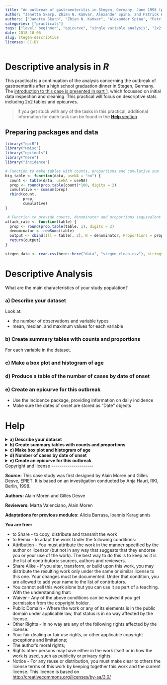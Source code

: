 ```yaml
---
title: "An outbreak of gastroenteritis in Stegen, Germany, June 1998 (part 2)"
author: "Janetta Skarp, Zhian N. Kamvar, Alexander Spina, and Patrick Keating"
authors: ["Janetta Skarp", "Zhian N. Kamvar", "Alexander Spina", "Patrick Keating"]
categories: ["practicals"]
tags: ["level: beginner", "epicurve", "single variable analysis", "2x2 tables", "reproducible research", "gastroenteritis"]
date: 2018-10-06
slug: stegen-descriptive
licenses: CC-BY
---
```


Descriptive analysis in *R*
===========================

This practical is a continuation of the analysis concerning the outbreak
of gastroenteritis after a high school graduation dinner in Stegen,
Germany. The [introduction to this case is presented in part
1](./stegen-introduction.html), which focussed on initial data
inspection and cleaning. This practical will focus on descriptive stats
including 2x2 tables and epicurves.

> If you get stuck with any of the tasks in this practical, additional
> information for each task can be found in the [**Help** section](#help)

Preparing packages and data
---------------------------

``` r
library("epiR")
library("Hmisc")
library("epitools")
library("here")
library("incidence")
```

``` r
# Function to make tables with counts, proportions and cumulative sum
big_table <- function(data, useNA = "no") {
  count <- table(data, useNA = useNA)
  prop <- round(prop.table(count)*100, digits = 2)
  cumulative <- cumsum(prop)
  rbind(count,
        prop,
        cumulative) 
}

 # Function to provide counts, denominator and proportions (equivalent of attack rate)
attack_rate <- function(table) {
  prop <- round(prop.table(table, 1), digits = 2)
  denominator <- rowSums(table) 
  output <- cbind(Ill = table[, 2], N = denominator, Proportions = prop[, 2])
  return(output)
}
```

``` r
stegen_data <- read.csv(here::here("data", "stegen_clean.csv"), stringsAsFactors = FALSE)
```

Descriptive Analysis
====================

What are the main characteristics of your study population?

### a) Describe your dataset

Look at:

-   the number of observations and variable types
-   mean, median, and maximum values for each variable

### b) Create summary tables with counts and proportions

For each variable in the dataset.

### c) Make a box plot and histogram of age

### d) Produce a table of the number of cases by date of onset

### e) Create an epicurve for this outbreak

-   Use the incidence package, providing information on daily incidence
-   Make sure the dates of onset are stored as “Date” objects

Help
====

<details style="display: inline;">
<summary> <b> a) Describe your dataset </b> </summary>

You can view the structure of your data set using the following
commands:

``` r
# str provides an overview of the number of observations and variable types
str(stegen_data)
```

    ## 'data.frame':    291 obs. of  22 variables:
    ##  $ X          : int  1 2 3 4 5 6 7 8 9 10 ...
    ##  $ uniquekey  : int  210 12 288 186 20 148 201 106 272 50 ...
    ##  $ ill        : int  1 1 1 1 1 1 1 1 1 1 ...
    ##  $ dateonset  : chr  "1998-06-27" "1998-06-27" "1998-06-27" "1998-06-27" ...
    ##  $ sex        : int  1 0 1 0 1 0 0 0 1 0 ...
    ##  $ age        : int  18 57 56 17 19 16 19 19 40 53 ...
    ##  $ tira       : int  1 1 0 1 1 1 1 1 1 1 ...
    ##  $ tportion   : int  3 1 0 1 2 2 3 2 2 1 ...
    ##  $ wmousse    : int  0 0 0 1 0 1 0 1 1 1 ...
    ##  $ dmousse    : int  1 1 0 0 0 1 1 1 1 1 ...
    ##  $ mousse     : int  1 1 0 1 0 1 1 1 1 1 ...
    ##  $ mportion   : int  1 1 0 NA 0 1 1 1 2 1 ...
    ##  $ beer       : int  0 0 0 0 1 0 0 0 1 0 ...
    ##  $ redjelly   : int  0 0 0 1 0 0 0 1 0 1 ...
    ##  $ fruitsalad : int  0 1 0 0 0 1 1 1 0 0 ...
    ##  $ tomato     : int  0 0 1 0 0 0 0 0 1 0 ...
    ##  $ mince      : int  0 1 1 0 0 1 0 0 0 0 ...
    ##  $ salmon     : int  0 1 1 NA 0 1 0 0 1 1 ...
    ##  $ horseradish: int  0 1 0 0 0 0 0 1 0 1 ...
    ##  $ chickenwin : int  0 0 0 0 0 1 0 1 0 1 ...
    ##  $ roastbeef  : int  0 0 0 0 0 0 0 0 1 0 ...
    ##  $ pork       : int  1 0 0 NA 0 0 0 0 0 0 ...

``` r
# summary provides mean, median and max values of your variables
summary(stegen_data)
```

    ##        X           uniquekey          ill         dateonset        
    ##  Min.   :  1.0   Min.   :  1.0   Min.   :0.000   Length:291        
    ##  1st Qu.: 73.5   1st Qu.: 73.5   1st Qu.:0.000   Class :character  
    ##  Median :146.0   Median :146.0   Median :0.000   Mode  :character  
    ##  Mean   :146.0   Mean   :146.0   Mean   :0.354                     
    ##  3rd Qu.:218.5   3rd Qu.:218.5   3rd Qu.:1.000                     
    ##  Max.   :291.0   Max.   :291.0   Max.   :1.000                     
    ##                                                                    
    ##       sex              age             tira           tportion     
    ##  Min.   :0.0000   Min.   :12.00   Min.   :0.0000   Min.   :0.0000  
    ##  1st Qu.:0.0000   1st Qu.:18.00   1st Qu.:0.0000   1st Qu.:0.0000  
    ##  Median :1.0000   Median :20.00   Median :0.0000   Median :0.0000  
    ##  Mean   :0.5223   Mean   :26.66   Mean   :0.4231   Mean   :0.6678  
    ##  3rd Qu.:1.0000   3rd Qu.:27.00   3rd Qu.:1.0000   3rd Qu.:1.0000  
    ##  Max.   :1.0000   Max.   :80.00   Max.   :1.0000   Max.   :3.0000  
    ##                   NA's   :8       NA's   :5        NA's   :5       
    ##     wmousse          dmousse           mousse          mportion     
    ##  Min.   :0.0000   Min.   :0.0000   Min.   :0.0000   Min.   :0.0000  
    ##  1st Qu.:0.0000   1st Qu.:0.0000   1st Qu.:0.0000   1st Qu.:0.0000  
    ##  Median :0.0000   Median :0.0000   Median :0.0000   Median :0.0000  
    ##  Mean   :0.2599   Mean   :0.3937   Mean   :0.4256   Mean   :0.6523  
    ##  3rd Qu.:1.0000   3rd Qu.:1.0000   3rd Qu.:1.0000   3rd Qu.:1.0000  
    ##  Max.   :1.0000   Max.   :1.0000   Max.   :1.0000   Max.   :3.0000  
    ##  NA's   :14       NA's   :4        NA's   :2        NA's   :12      
    ##       beer           redjelly        fruitsalad        tomato      
    ##  Min.   :0.0000   Min.   :0.0000   Min.   :0.000   Min.   :0.0000  
    ##  1st Qu.:0.0000   1st Qu.:0.0000   1st Qu.:0.000   1st Qu.:0.0000  
    ##  Median :0.0000   Median :0.0000   Median :0.000   Median :0.0000  
    ##  Mean   :0.3911   Mean   :0.2715   Mean   :0.244   Mean   :0.2852  
    ##  3rd Qu.:1.0000   3rd Qu.:1.0000   3rd Qu.:0.000   3rd Qu.:1.0000  
    ##  Max.   :1.0000   Max.   :1.0000   Max.   :1.000   Max.   :1.0000  
    ##  NA's   :20                                                        
    ##      mince           salmon        horseradish       chickenwin    
    ##  Min.   :0.000   Min.   :0.0000   Min.   :0.0000   Min.   :0.0000  
    ##  1st Qu.:0.000   1st Qu.:0.0000   1st Qu.:0.0000   1st Qu.:0.0000  
    ##  Median :0.000   Median :0.0000   Median :0.0000   Median :0.0000  
    ##  Mean   :0.299   Mean   :0.3624   Mean   :0.2491   Mean   :0.2887  
    ##  3rd Qu.:1.000   3rd Qu.:1.0000   3rd Qu.:0.0000   3rd Qu.:1.0000  
    ##  Max.   :1.000   Max.   :1.0000   Max.   :1.0000   Max.   :1.0000  
    ##                  NA's   :4        NA's   :2                        
    ##    roastbeef            pork       
    ##  Min.   :0.00000   Min.   :0.0000  
    ##  1st Qu.:0.00000   1st Qu.:0.0000  
    ##  Median :0.00000   Median :0.0000  
    ##  Mean   :0.09966   Mean   :0.4152  
    ##  3rd Qu.:0.00000   3rd Qu.:1.0000  
    ##  Max.   :1.00000   Max.   :1.0000  
    ##                    NA's   :2

``` r
# describe (from Hmisc package) provides no. of observations, missing values, unique levels of each variable
Hmisc::describe(stegen_data) 
```

    ## stegen_data 
    ## 
    ##  22  Variables      291  Observations
    ## ---------------------------------------------------------------------------
    ## X 
    ##        n  missing distinct     Info     Mean      Gmd      .05      .10 
    ##      291        0      291        1      146    97.33     15.5     30.0 
    ##      .25      .50      .75      .90      .95 
    ##     73.5    146.0    218.5    262.0    276.5 
    ## 
    ## lowest :   1   2   3   4   5, highest: 287 288 289 290 291
    ## ---------------------------------------------------------------------------
    ## uniquekey 
    ##        n  missing distinct     Info     Mean      Gmd      .05      .10 
    ##      291        0      291        1      146    97.33     15.5     30.0 
    ##      .25      .50      .75      .90      .95 
    ##     73.5    146.0    218.5    262.0    276.5 
    ## 
    ## lowest :   1   2   3   4   5, highest: 287 288 289 290 291
    ## ---------------------------------------------------------------------------
    ## ill 
    ##        n  missing distinct     Info      Sum     Mean      Gmd 
    ##      291        0        2    0.686      103    0.354   0.4589 
    ## 
    ## ---------------------------------------------------------------------------
    ## dateonset 
    ##        n  missing distinct 
    ##      131      160       11 
    ## 
    ## 1998-06-26 (1, 0.008), 1998-06-27 (56, 0.427), 1998-06-28 (51, 0.389),
    ## 1998-06-29 (10, 0.076), 1998-06-30 (3, 0.023), 1998-07-01 (3, 0.023),
    ## 1998-07-02 (3, 0.023), 1998-07-04 (1, 0.008), 1998-07-05 (1, 0.008),
    ## 1998-07-06 (1, 0.008), 1998-07-09 (1, 0.008)
    ## ---------------------------------------------------------------------------
    ## sex 
    ##        n  missing distinct     Info      Sum     Mean      Gmd 
    ##      291        0        2    0.749      152   0.5223   0.5007 
    ## 
    ## ---------------------------------------------------------------------------
    ## age 
    ##        n  missing distinct     Info     Mean      Gmd      .05      .10 
    ##      283        8       46     0.99    26.66    13.75       16       17 
    ##      .25      .50      .75      .90      .95 
    ##       18       20       27       52       57 
    ## 
    ## lowest : 12 13 14 15 16, highest: 60 62 64 65 80
    ## ---------------------------------------------------------------------------
    ## tira 
    ##        n  missing distinct     Info      Sum     Mean      Gmd 
    ##      286        5        2    0.732      121   0.4231   0.4899 
    ## 
    ## ---------------------------------------------------------------------------
    ## tportion 
    ##        n  missing distinct     Info     Mean      Gmd 
    ##      286        5        4    0.793   0.6678   0.8993 
    ##                                   
    ## Value          0     1     2     3
    ## Frequency    165    65    42    14
    ## Proportion 0.577 0.227 0.147 0.049
    ## ---------------------------------------------------------------------------
    ## wmousse 
    ##        n  missing distinct     Info      Sum     Mean      Gmd 
    ##      277       14        2    0.577       72   0.2599   0.3861 
    ## 
    ## ---------------------------------------------------------------------------
    ## dmousse 
    ##        n  missing distinct     Info      Sum     Mean      Gmd 
    ##      287        4        2    0.716      113   0.3937   0.4791 
    ## 
    ## ---------------------------------------------------------------------------
    ## mousse 
    ##        n  missing distinct     Info      Sum     Mean      Gmd 
    ##      289        2        2    0.733      123   0.4256   0.4906 
    ## 
    ## ---------------------------------------------------------------------------
    ## mportion 
    ##        n  missing distinct     Info     Mean      Gmd 
    ##      279       12        4    0.777   0.6523   0.8902 
    ##                                   
    ## Value          0     1     2     3
    ## Frequency    166    55    47    11
    ## Proportion 0.595 0.197 0.168 0.039
    ## ---------------------------------------------------------------------------
    ## beer 
    ##        n  missing distinct     Info      Sum     Mean      Gmd 
    ##      271       20        2    0.714      106   0.3911   0.4781 
    ## 
    ## ---------------------------------------------------------------------------
    ## redjelly 
    ##        n  missing distinct     Info      Sum     Mean      Gmd 
    ##      291        0        2    0.593       79   0.2715   0.3969 
    ## 
    ## ---------------------------------------------------------------------------
    ## fruitsalad 
    ##        n  missing distinct     Info      Sum     Mean      Gmd 
    ##      291        0        2    0.553       71    0.244   0.3702 
    ## 
    ## ---------------------------------------------------------------------------
    ## tomato 
    ##        n  missing distinct     Info      Sum     Mean      Gmd 
    ##      291        0        2    0.612       83   0.2852   0.4091 
    ## 
    ## ---------------------------------------------------------------------------
    ## mince 
    ##        n  missing distinct     Info      Sum     Mean      Gmd 
    ##      291        0        2    0.629       87    0.299   0.4206 
    ## 
    ## ---------------------------------------------------------------------------
    ## salmon 
    ##        n  missing distinct     Info      Sum     Mean      Gmd 
    ##      287        4        2    0.693      104   0.3624   0.4637 
    ## 
    ## ---------------------------------------------------------------------------
    ## horseradish 
    ##        n  missing distinct     Info      Sum     Mean      Gmd 
    ##      289        2        2    0.561       72   0.2491   0.3754 
    ## 
    ## ---------------------------------------------------------------------------
    ## chickenwin 
    ##        n  missing distinct     Info      Sum     Mean      Gmd 
    ##      291        0        2    0.616       84   0.2887   0.4121 
    ## 
    ## ---------------------------------------------------------------------------
    ## roastbeef 
    ##        n  missing distinct     Info      Sum     Mean      Gmd 
    ##      291        0        2    0.269       29  0.09966   0.1801 
    ## 
    ## ---------------------------------------------------------------------------
    ## pork 
    ##        n  missing distinct     Info      Sum     Mean      Gmd 
    ##      289        2        2    0.728      120   0.4152   0.4873 
    ## 
    ## ---------------------------------------------------------------------------

“Summary” and “describe” can be applied to:

-   the whole dataset
-   specific variables of interest

In the example below we look at sex, age and pork in the
**stegen\_data** dataset. You can examine a variable within a dataset
using the ‘`$`’ sign followed by the variable name.

``` r
# table will give a very basic frequency table (counts), 
table(stegen_data$sex)
```

    ## 
    ##   0   1 
    ## 139 152

``` r
# summary gives the mean, median and max values of the specified variable
summary(stegen_data$age)
```

    ##    Min. 1st Qu.  Median    Mean 3rd Qu.    Max.    NA's 
    ##   12.00   18.00   20.00   26.66   27.00   80.00       8

``` r
# describe gives the number of data points, missing values and number of categories
describe(stegen_data$pork)
```

    ## stegen_data$pork 
    ##        n  missing distinct     Info      Sum     Mean      Gmd 
    ##      289        2        2    0.728      120   0.4152   0.4873

</details>
<details style="display: inline;">
<summary> <b> b) Create summary tables with counts and proportions </b>
</summary>

We can create individual tables for each variable with the following
steps:

``` r
# Assign the counts of stegen_data$sex to the object "sex"
sex <- table(stegen_data$sex)

# Assign the proportion of stegen_data$sex to the object "prop" and round the values to 2 decimal places
prop <- round(prop.table(sex)*100, digits = 2)

# Assign the cumulative sum of stegen_data$sex to the object "cumul"
cumul <- cumsum(prop)

# Append/row bind the results of the three objects together and assign to the object table1
table1 <- rbind(sex,prop,cumul)
```

``` r
table1
```

    ##            0      1
    ## sex   139.00 152.00
    ## prop   47.77  52.23
    ## cumul  47.77 100.00

We could also use the big\_table function (on page 2), which does all of
the above steps in one line.

``` r
big_table(stegen_data$sex)
```

    ##                 0      1
    ## count      139.00 152.00
    ## prop        47.77  52.23
    ## cumulative  47.77 100.00

``` r
big_table(stegen_data$beer)
```

    ##                 0      1
    ## count      165.00 106.00
    ## prop        60.89  39.11
    ## cumulative  60.89 100.00

We could use lapply to apply `big_table()` to each of our variables.

``` r
# List the variables of interest and use c() to combine the elements into a vector
vars <- c("ill", "tira", "beer", "pork", "salmon")

lapply(stegen_data[, vars, drop = FALSE], FUN = big_table)
```

    ## $ill
    ##                0     1
    ## count      188.0 103.0
    ## prop        64.6  35.4
    ## cumulative  64.6 100.0
    ## 
    ## $tira
    ##                 0      1
    ## count      165.00 121.00
    ## prop        57.69  42.31
    ## cumulative  57.69 100.00
    ## 
    ## $beer
    ##                 0      1
    ## count      165.00 106.00
    ## prop        60.89  39.11
    ## cumulative  60.89 100.00
    ## 
    ## $pork
    ##                 0      1
    ## count      169.00 120.00
    ## prop        58.48  41.52
    ## cumulative  58.48 100.00
    ## 
    ## $salmon
    ##                 0      1
    ## count      183.00 104.00
    ## prop        63.76  36.24
    ## cumulative  63.76 100.00

</details>
<details style="display: inline;">
<summary> <b> c) Make box plot and histogram of age </b> </summary>

You can use the following to examine the age distribution among people
who attended the party, as well as only those and who fell ill.

``` r
# Boxplot of the age of all who attended the party
boxplot(stegen_data$age)
```

![](practical-stegen-descriptive_files/figure-markdown_github/stegen-13-1.png)

``` r
# Histogram of the ages of those who attended the party and who fell ill

# Here we use the hist function to plot the age of cases only (ill == 1)
# You will see that RStudio creates a jpeg file in your working directory with the above path and filename.
age_hist_all <- hist(stegen_data$age[stegen_data$ill == 1],
                     xlab = "Age",
                     ylab = "No. of cases",
                     main = "Histogram of the ages of cases")
```

![](practical-stegen-descriptive_files/figure-markdown_github/stegen-15-1.png)

If we believe that there are two identifiable age groups, then we can
create a new age group variable using **one** of the following
approaches:

``` r
# by using ifelse (similar to Excel if statements)
stegen_data$agegroup <- ifelse(stegen_data$age >= 30, 1, 0)
```

``` r
# Two alternative approaches
# The below are particularly useful when you want to create more than 2 categories
# by using cut
stegen_data$agegroup <- cut(stegen_data$age, c(0, 30, 150), labels = FALSE) - 1
# by using findInterval
stegen_data$agegroup <- findInterval(stegen_data$age, c(30, 150))
```

</details>
<details style="display: inline;">
<summary> <b> d) Number of cases by date of onset </b> </summary>

You can produce summary tables by person and time (no place variable
provided) using the big\_table function.

``` r
# Table 1: Descriptive epidemiology: Study population by sex
big_table(stegen_data$sex)
```

    ##                 0      1
    ## count      139.00 152.00
    ## prop        47.77  52.23
    ## cumulative  47.77 100.00

``` r
# Table 2: Descriptive epidemiology: Study population by age group
# useNA ="always" here allows you to see the proportion of NAs for this variable
big_table(stegen_data$agegroup, useNA = "always")
```

    ##                 0     1   <NA>
    ## count      215.00 68.00   8.00
    ## prop        73.88 23.37   2.75
    ## cumulative  73.88 97.25 100.00

``` r
summary(stegen_data$age)
```

    ##    Min. 1st Qu.  Median    Mean 3rd Qu.    Max.    NA's 
    ##   12.00   18.00   20.00   26.66   27.00   80.00       8

``` r
# Table 3: Descriptive epidemiology: Attack rate
big_table(stegen_data$ill)
```

    ##                0     1
    ## count      188.0 103.0
    ## prop        64.6  35.4
    ## cumulative  64.6 100.0

``` r
# Table 4: Descriptive epidemiology: Cases by date of onset of illness
big_table(stegen_data$dateonset)
```

    ##            1998-06-26 1998-06-27 1998-06-28 1998-06-29 1998-06-30
    ## count            1.00      56.00      51.00      10.00       3.00
    ## prop             0.76      42.75      38.93       7.63       2.29
    ## cumulative       0.76      43.51      82.44      90.07      92.36
    ##            1998-07-01 1998-07-02 1998-07-04 1998-07-05 1998-07-06
    ## count            3.00       3.00       1.00       1.00       1.00
    ## prop             2.29       2.29       0.76       0.76       0.76
    ## cumulative      94.65      96.94      97.70      98.46      99.22
    ##            1998-07-09
    ## count            1.00
    ## prop             0.76
    ## cumulative      99.98

</details>
<details style="display: inline;">
<summary> <b> e) Create an epicurve for this outbreak </b> </summary>

``` r
# Make sure the dates are "Date" objects
stegen_data$dateonset <- as.Date(stegen_data$dateonset)

# Create the epicurve
stegen_incidence <- incidence::incidence(stegen_data$dateonset, interval = 1)
plot(stegen_incidence)
```

![](practical-stegen-descriptive_files/figure-markdown_github/stegen-19-1.png)

</details>
Copyright and license
---------------------

**Source:** This case study was first designed by Alain Moren and Gilles
Desve, EPIET. It is based on an investigation conducted by Anja Hauri,
RKI, Berlin, 1998.

**Authors:** Alain Moren and Gilles Desve

**Reviewers:** Marta Valenciano, Alain Moren

**Adaptations for previous modules:** Alicia Barrasa, Ioannis
Karagiannis

**You are free:**

-   to Share - to copy, distribute and transmit the work
-   to Remix - to adapt the work Under the following conditions:
-   Attribution - You must attribute the work in the manner specified by
    the author or licensor (but not in any way that suggests that they
    endorse you or your use of the work). The best way to do this is to
    keep as it is the list of contributors: sources, authors and
    reviewers.
-   Share Alike - If you alter, transform, or build upon this work, you
    may distribute the resulting work only under the same or similar
    license to this one. Your changes must be documented. Under that
    condition, you are allowed to add your name to the list of
    contributors.
-   You cannot sell this work alone but you can use it as part of a
    teaching. With the understanding that:
-   Waiver - Any of the above conditions can be waived if you get
    permission from the copyright holder.
-   Public Domain - Where the work or any of its elements is in the
    public domain under applicable law, that status is in no way
    affected by the license.
-   Other Rights - In no way are any of the following rights affected by
    the license:
-   Your fair dealing or fair use rights, or other applicable copyright
    exceptions and limitations;
-   The author’s moral rights;
-   Rights other persons may have either in the work itself or in how
    the work is used, such as publicity or privacy rights.
-   Notice - For any reuse or distribution, you must make clear to
    others the license terms of this work by keeping together this work
    and the current license. This licence is based on
    <http://creativecommons.org/licenses/by-sa/3.0/>
